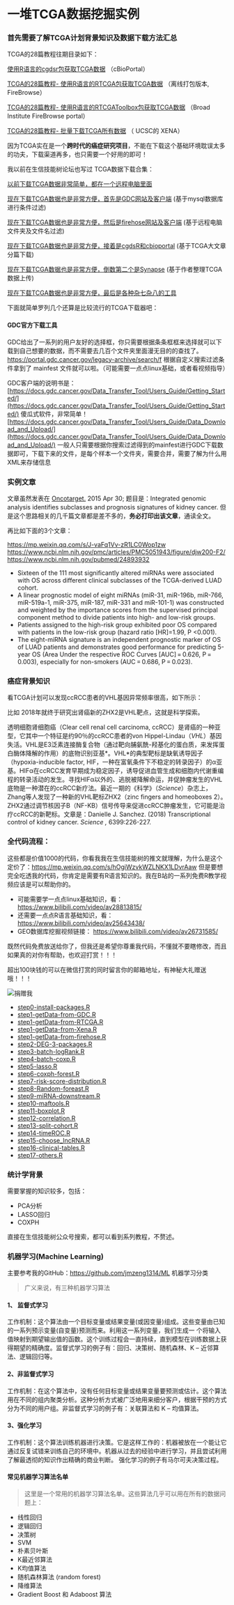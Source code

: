 # 一堆TCGA数据挖掘实例

### 首先需要了解TCGA计划背景知识及数据下载方法汇总

TCGA的28篇教程往期目录如下：

[使用R语言的cgdsr包获取TCGA数据](http://mp.weixin.qq.com/s?__biz=MzAxMDkxODM1Ng==&mid=2247486492&idx=1&sn=3a7251244377fdd4b2a3aa5c8cd1131a&chksm=9b484ca7ac3fc5b1a21202cf25ff15a8eec434424aa3e48787129fa6f5e66ebe57ffcb631772&scene=21#wechat_redirect)  （cBioPortal）

[TCGA的28篇教程- 使用R语言的RTCGA包获取TCGA数据](http://mp.weixin.qq.com/s?__biz=MzAxMDkxODM1Ng==&mid=2247486585&idx=1&sn=3035f6420904aad2c8161b362cdeb472&chksm=9b484cc2ac3fc5d479fc5bce3d68d4666b763652a21a55b281aad8c0c4df9b56b4d3b353cc4c&scene=21#wechat_redirect) （离线打包版本, FireBrowse）

[TCGA的28篇教程- 使用R语言的RTCGAToolbox包获取TCGA数据](http://mp.weixin.qq.com/s?__biz=MzAxMDkxODM1Ng==&mid=2247486728&idx=1&sn=3990dff5efccedc060443b7f3af3b6ee&chksm=9b484db3ac3fc4a51ee34ba578280d89ea6159a48d9dec1c7ecd5dbe208c53a1b36c439de75d&scene=21#wechat_redirect) （Broad Institute FireBrowse portal）

[ TCGA的28篇教程-  批量下载TCGA所有数据](http://mp.weixin.qq.com/s?__biz=MzAxMDkxODM1Ng==&mid=2247486746&idx=1&sn=b7c5ad7eff8cffb3620756f5feaff587&chksm=9b484da1ac3fc4b741a6e3b59ba1bf668a11e21eb610f1a1d4582e33d429c67c14e6659c0771&scene=21#wechat_redirect) （ UCSC的 XENA）

因为TCGA实在是一个**跨时代的癌症研究项目**，不能在下载这个基础环境耽误太多的功夫，下载渠道再多，也只需要一个好用的即可！

我以前在生信技能树论坛也写过 TCGA数据下载合集：

[以前下载TCGA数据非常简单，都在一个远程电脑里面](http://www.biotrainee.com/thread-820-1-1.html)

[现在下载TCGA数据也是非常方便，首先是GDC网站及客户端](http://www.biotrainee.com/thread-821-1-1.html) (基于mysql数据库进行条件过滤)

[现在下载TCGA数据也是非常方便，然后是firehose网站及客户端](http://www.biotrainee.com/thread-822-1-2.html) (基于远程电脑文件夹及文件名过滤)

[现在下载TCGA数据也是非常方便，接着是cgdsR和cbioportal](http://www.biotrainee.com/thread-824-1-3.html) (基于TCGA大文章分篇下载)

[现在下载TCGA数据也是非常方便，倒数第二个是Synapse](http://www.biotrainee.com/thread-825-1-3.html) (基于作者整理TCGA数据上传)

[现在下载TCGA数据也是非常方便，最后是各种杂七杂八的工具](http://www.biotrainee.com/thread-826-1-3.html) 

 下面就简单罗列几个还算是比较流行的TCGA下载器吧：

#### GDC官方下载工具

GDC给出了一系列的用户友好的选择框，你只需要根据条条框框来选择就可以下载到自己想要的数据，而不需要去几百个文件夹里面漫无目的的查找了。 <https://portal.gdc.cancer.gov/legacy-archive/search/f>  根据自定义搜索过滤条件拿到了 mainfest 文件就可以啦。（可能需要一点点linux基础，或者看视频指导）

GDC客户端的说明书是：[https://docs.gdc.cancer.gov/Data_Transfer_Tool/Users_Guide/Getting_Started/](https://docs.gdc.cancer.gov/Data_Transfer_Tool/Users_Guide/Getting_Started/) 
傻瓜式软件，非常简单！
[https://docs.gdc.cancer.gov/Data_Transfer_Tool/Users_Guide/Data_Download_and_Upload/](https://docs.gdc.cancer.gov/Data_Transfer_Tool/Users_Guide/Data_Download_and_Upload/)
一般人只需要根据你搜索过滤得到的mainfest进行GDC下载数据即可，下载下来的文件，是每个样本一个文件夹，需要合并，需要了解为什么用XML来存储信息

### 实例文章

文章虽然发表在 [Oncotarget.](https://www.ncbi.nlm.nih.gov/pubmed/25826081#) 2015 Apr 30; 题目是：Integrated genomic analysis identifies subclasses and prognosis signatures of kidney cancer. 但是这个思路相关的几千篇文章都是差不多的，**务必打印出该文章**，通读全文。

再比如下面的3个文章：

 https://mp.weixin.qq.com/s/J-vaFq1Vv-zR1LC0Wop1zw
 https://www.ncbi.nlm.nih.gov/pmc/articles/PMC5051943/figure/djw200-F2/
 https://www.ncbi.nlm.nih.gov/pubmed/24893932

- Sixteen of the 111 most significantly altered miRNAs were associated with OS across different clinical subclasses of the TCGA-derived LUAD cohort. 
- A linear prognostic model of eight miRNAs (miR-31, miR-196b, miR-766, miR-519a-1, miR-375, miR-187, miR-331 and miR-101-1) was constructed and weighted by the importance scores from the supervised principal component method to divide patients into high- and low-risk groups. 
- Patients assigned to the high-risk group exhibited poor OS compared with patients in the low-risk group (hazard ratio [HR]=1.99, P <0.001). 
- The eight-miRNA signature is an independent prognostic marker of OS of LUAD patients and demonstrates good performance for predicting 5-year OS (Area Under the respective ROC Curves [AUC] = 0.626, P = 0.003), especially for non-smokers (AUC = 0.686, P = 0.023).

### 癌症背景知识

看TCGA计划可以发现ccRCC患者的VHL基因异常频率很高，如下所示：



比如 2018年就终于研究出肾癌新的ZHX2是VHL靶点，这就是科学探索。

透明细胞肾细胞癌（Clear cell renal cell carcinoma, ccRCC）是肾癌的一种亚型，它其中一个特征是约90％的ccRCC患者的von Hippel-Lindau（*VHL*）基因失活。VHL是E3泛素连接酶复合物（通过靶向脯氨酰-羟基化的蛋白质，来发挥蛋白酶体降解的作用）的底物识别亚基*。VHL*的典型靶标是缺氧诱导因子（hypoxia-inducible factor, HIF，一种在富氧条件下不稳定的转录因子）的α亚基。HIFα在ccRCC发育早期成为稳定因子，诱导促进血管生成和细胞内代谢重编程的转录活动的发生。寻找HIFα以外的、逃脱被降解命运，并促肿瘤发生的VHL底物是一种潜在的ccRCC新疗法。最近一期的《科学》（*Science*）杂志上，Zhang等人发现了一种新的VHL靶标ZHX2（zinc fingers and homeoboxes 2）。ZHX2通过调节核因子B（NF-KB）信号传导来促进ccRCC肿瘤发生，它可能是治疗ccRCC的新靶标。文章是：Danielle J. Sanchez. (2018) Transcriptional control of kidney cancer. *Science ,* 6399:226-227. 

### 全代码流程：

这些都是价值1000的代码，你看我我在生信技能树的推文就理解，为什么是这个定价了：https://mp.weixin.qq.com/s/hOgiWzvkWZLNKX1LDvrAaw  但是要想完全吃透我的代码，你肯定是需要有R语言知识的。我在B站的一系列免费R教学视频应该是可以帮助你的。

- 可能需要学一点点linux基础知识，看：<https://www.bilibili.com/video/av28813815/>
- 还需要一点点R语言基础知识，看：<https://www.bilibili.com/video/av25643438/>
- GEO数据库挖掘视频链接： <https://www.bilibili.com/video/av26731585/>

既然代码免费放送给你了，但我还是希望你尊重我代码，不懂就不要瞎修改，而且如果真的对你有帮助，也欢迎打赏！！！

超出100块钱的可以在微信打赏的同时留言你的邮箱地址，有神秘大礼赠送哦！！！

![捐赠我](http://www.bio-info-trainee.com/wp-content/uploads/2016/09/jimmy-donate.jpg)

- [step0-install-packages.R](step0-install-packages.R)
- [step1-getData-from-GDC.R](step1-getData-from-GDC.R)
- [step1-getData-from-RTCGA.R](step1-getData-from-RTCGA.R)
- [step1-getData-from-Xena.R](step1-getData-from-Xena.R)
- [step1-getData-from-firehose.R](step1-getData-from-firehose.R)
- [step2-DEG-3-packages.R](step2-DEG-3-packages.R)
- [step3-batch-logRank.R](step3-batch-logRank.R)
- [step4-batch-coxp.R](step4-batch-coxp.R)
- [step5-lasso.R](step5-lasso.R)
- [step6-coxph-forest.R](step6-coxph-forest.R)
- [step7-risk-score-distribution.R](step7-risk-score-distribution.R)
- [step8-Random-foreast.R](step8-Random-foreast.R)
- [step9-miRNA-downstream.R](step9-miRNA-downstream.R)
- [step10-maftools.R](step10-maftools.R)
- [step11-boxplot.R](step11-boxplot.R)
- [step12-correlation.R](step12-correlation.R)
- [step13-split-cohort.R](step13-split-cohort.R)
- [step14-timeROC.R](step14-timeROC.R)
- [step15-choose_lncRNA.R](step15-choose_lncRNA.R)
- [step16-clinical-tables.R](step16-clinical-tables.R)
- [step17-others.R](step17-others.R)

### 统计学背景

需要掌握的知识较多，包括：

- PCA分析
- LASSO回归
- COXPH

直接在生信技能树公众号搜索，都可以看到系列教程，不赘述。

### 机器学习(Machine Learning)

主要参考我的GitHub：https://github.com/jmzeng1314/ML  机器学习分类

> 广义来说，有三种机器学习算法

#### 1、 监督式学习

工作机制：这个算法由一个目标变量或结果变量(或因变量)组成。这些变量由已知的一系列预示变量(自变量)预测而来。利用这一系列变量，我们生成一 个将输入值映射到期望输出值的函数。这个训练过程会一直持续，直到模型在训练数据上获得期望的精确度。监督式学习的例子有：回归、决策树、随机森林、K – 近邻算法、逻辑回归等。

#### 2、非监督式学习

工作机制：在这个算法中，没有任何目标变量或结果变量要预测或估计。这个算法用在不同的组内聚类分析。这种分析方式被广泛地用来细分客户，根据干预的方式分为不同的用户组。非监督式学习的例子有：关联算法和 K – 均值算法。

#### 3、强化学习

工作机制：这个算法训练机器进行决策。它是这样工作的：机器被放在一个能让它通过反复试错来训练自己的环境中。机器从过去的经验中进行学习，并且尝试利用了解最透彻的知识作出精确的商业判断。 强化学习的例子有马尔可夫决策过程。

#### 常见机器学习算法名单

> 这里是一个常用的机器学习算法名单。这些算法几乎可以用在所有的数据问题上：

- 线性回归
- 逻辑回归
- 决策树
- SVM
- 朴素贝叶斯
- K最近邻算法
- K均值算法
- 随机森林算法 (random forest)
- 降维算法
- Gradient Boost 和 Adaboost 算法